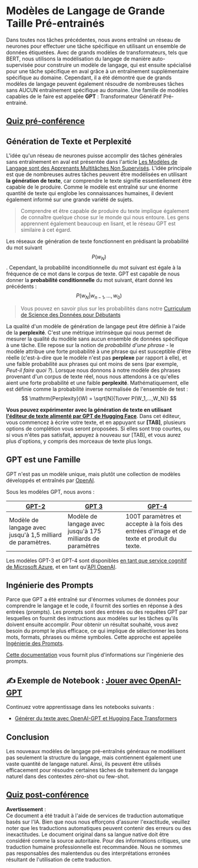 # Modèles de Langage de Grande Taille Pré-entrainés

Dans toutes nos tâches précédentes, nous avons entraîné un réseau de neurones pour effectuer une tâche spécifique en utilisant un ensemble de données étiquetées. Avec de grands modèles de transformateurs, tels que BERT, nous utilisons la modélisation du langage de manière auto-supervisée pour construire un modèle de langage, qui est ensuite spécialisé pour une tâche spécifique en aval grâce à un entraînement supplémentaire spécifique au domaine. Cependant, il a été démontré que de grands modèles de langage peuvent également résoudre de nombreuses tâches sans AUCUN entraînement spécifique au domaine. Une famille de modèles capables de le faire est appelée **GPT** : Transformateur Génératif Pré-entrainé.

## [Quiz pré-conférence](https://ff-quizzes.netlify.app/en/ai/quiz/39)

## Génération de Texte et Perplexité

L'idée qu'un réseau de neurones puisse accomplir des tâches générales sans entraînement en aval est présentée dans l'article [Les Modèles de Langage sont des Apprenants Multitâches Non Supervisés](https://cdn.openai.com/better-language-models/language_models_are_unsupervised_multitask_learners.pdf). L'idée principale est que de nombreuses autres tâches peuvent être modélisées en utilisant **la génération de texte**, car comprendre le texte signifie essentiellement être capable de le produire. Comme le modèle est entraîné sur une énorme quantité de texte qui englobe les connaissances humaines, il devient également informé sur une grande variété de sujets.

> Comprendre et être capable de produire du texte implique également de connaître quelque chose sur le monde qui nous entoure. Les gens apprennent également beaucoup en lisant, et le réseau GPT est similaire à cet égard.

Les réseaux de génération de texte fonctionnent en prédisant la probabilité du mot suivant $$P(w_N)$$. Cependant, la probabilité inconditionnelle du mot suivant est égale à la fréquence de ce mot dans le corpus de texte. GPT est capable de nous donner la **probabilité conditionnelle** du mot suivant, étant donné les précédents : $$P(w_N | w_{n-1}, ..., w_0)$$

> Vous pouvez en savoir plus sur les probabilités dans notre [Curriculum de Science des Données pour Débutants](https://github.com/microsoft/Data-Science-For-Beginners/tree/main/1-Introduction/04-stats-and-probability)

La qualité d'un modèle de génération de langage peut être définie à l'aide de la **perplexité**. C'est une métrique intrinsèque qui nous permet de mesurer la qualité du modèle sans aucun ensemble de données spécifique à une tâche. Elle repose sur la notion de *probabilité d'une phrase* - le modèle attribue une forte probabilité à une phrase qui est susceptible d'être réelle (c'est-à-dire que le modèle n'est pas **perplexe** par rapport à elle), et une faible probabilité aux phrases qui ont moins de sens (par exemple, *Peut-il faire quoi ?*). Lorsque nous donnons à notre modèle des phrases provenant d'un corpus de texte réel, nous nous attendons à ce qu'elles aient une forte probabilité et une faible **perplexité**. Mathématiquement, elle est définie comme la probabilité inverse normalisée de l'ensemble de test :
$$
\mathrm{Perplexity}(W) = \sqrt[N]{1\over P(W_1,...,W_N)}
$$ 

**Vous pouvez expérimenter avec la génération de texte en utilisant [l'éditeur de texte alimenté par GPT de Hugging Face](https://transformer.huggingface.co/doc/gpt2-large)**. Dans cet éditeur, vous commencez à écrire votre texte, et en appuyant sur **[TAB]**, plusieurs options de complétion vous seront proposées. Si elles sont trop courtes, ou si vous n'êtes pas satisfait, appuyez à nouveau sur [TAB], et vous aurez plus d'options, y compris des morceaux de texte plus longs.

## GPT est une Famille

GPT n'est pas un modèle unique, mais plutôt une collection de modèles développés et entraînés par [OpenAI](https://openai.com). 

Sous les modèles GPT, nous avons :

| [GPT-2](https://huggingface.co/docs/transformers/model_doc/gpt2#openai-gpt2) | [GPT 3](https://openai.com/research/language-models-are-few-shot-learners) | [GPT-4](https://openai.com/gpt-4) |
| -- | -- | -- |
| Modèle de langage avec jusqu'à 1,5 milliard de paramètres. | Modèle de langage avec jusqu'à 175 milliards de paramètres | 100T paramètres et accepte à la fois des entrées d'image et de texte et produit du texte. |


Les modèles GPT-3 et GPT-4 sont disponibles [en tant que service cognitif de Microsoft Azure](https://azure.microsoft.com/en-us/services/cognitive-services/openai-service/#overview?WT.mc_id=academic-77998-cacaste), et en tant qu'[API OpenAI](https://openai.com/api/).

## Ingénierie des Prompts

Parce que GPT a été entraîné sur d'énormes volumes de données pour comprendre le langage et le code, il fournit des sorties en réponse à des entrées (prompts). Les prompts sont des entrées ou des requêtes GPT par lesquelles on fournit des instructions aux modèles sur les tâches qu'ils doivent ensuite accomplir. Pour obtenir un résultat souhaité, vous avez besoin du prompt le plus efficace, ce qui implique de sélectionner les bons mots, formats, phrases ou même symboles. Cette approche est appelée [Ingénierie des Prompts](https://learn.microsoft.com/en-us/shows/ai-show/the-basics-of-prompt-engineering-with-azure-openai-service?WT.mc_id=academic-77998-bethanycheum).

[Cette documentation](https://learn.microsoft.com/en-us/semantic-kernel/prompt-engineering/?WT.mc_id=academic-77998-bethanycheum) vous fournit plus d'informations sur l'ingénierie des prompts.

## ✍️ Exemple de Notebook : [Jouer avec OpenAI-GPT](../../../../../lessons/5-NLP/20-LangModels/GPT-PyTorch.ipynb)

Continuez votre apprentissage dans les notebooks suivants :

* [Générer du texte avec OpenAI-GPT et Hugging Face Transformers](../../../../../lessons/5-NLP/20-LangModels/GPT-PyTorch.ipynb)

## Conclusion

Les nouveaux modèles de langage pré-entraînés généraux ne modélisent pas seulement la structure du langage, mais contiennent également une vaste quantité de langage naturel. Ainsi, ils peuvent être utilisés efficacement pour résoudre certaines tâches de traitement du langage naturel dans des contextes zéro-shot ou few-shot.

## [Quiz post-conférence](https://ff-quizzes.netlify.app/en/ai/quiz/40)

**Avertissement** :  
Ce document a été traduit à l'aide de services de traduction automatique basés sur l'IA. Bien que nous nous efforçons d'assurer l'exactitude, veuillez noter que les traductions automatiques peuvent contenir des erreurs ou des inexactitudes. Le document original dans sa langue native doit être considéré comme la source autoritaire. Pour des informations critiques, une traduction humaine professionnelle est recommandée. Nous ne sommes pas responsables des malentendus ou des interprétations erronées résultant de l'utilisation de cette traduction.